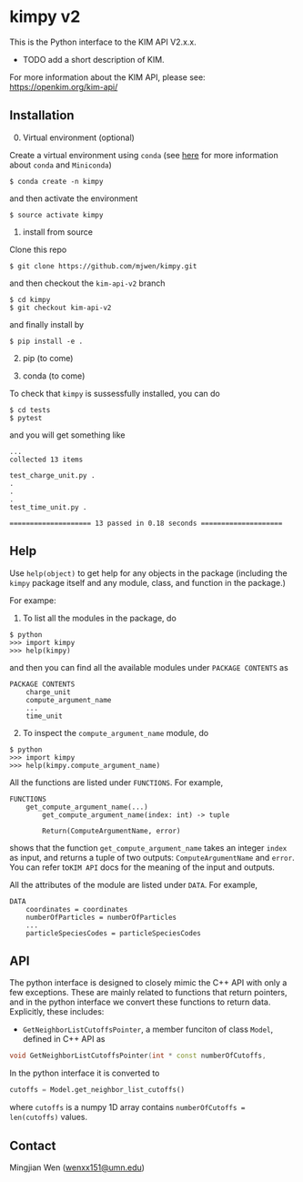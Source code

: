 # kimpy v2

This is the Python interface to the KIM API V2.x.x. 

- TODO add a short description of KIM. 

For more information about the KIM API, please see: https://openkim.org/kim-api/

## Installation

0. Virtual environment (optional)

Create a virtual environment using `conda` (see [here](https://conda.io/miniconda.html) for more information about `conda` and `Miniconda`)
```
$ conda create -n kimpy
```
and then activate the environment
```
$ source activate kimpy
```
1. install from source

Clone this repo
```
$ git clone https://github.com/mjwen/kimpy.git
```
and then checkout the `kim-api-v2` branch
```
$ cd kimpy
$ git checkout kim-api-v2
```
and finally install by
```
$ pip install -e .
```

2. pip (to come)

3. conda (to come)

To check that `kimpy` is sussessfully installed, you can do
```
$ cd tests
$ pytest
```
and you will get something like
```
...
collected 13 items

test_charge_unit.py .
.
.
.
test_time_unit.py .

==================== 13 passed in 0.18 seconds ====================
```


## Help

Use `help(object)` to get help for any objects in the package (including the `kimpy` package itself and any module, class, and function in the package.)

For exampe:

1. To list all the modules in the package, do

```
$ python 
>>> import kimpy
>>> help(kimpy)
```

and then you can find all the available modules under `PACKAGE CONTENTS` as 

```
PACKAGE CONTENTS
	charge_unit
	compute_argument_name
	...
	time_unit
```

2. To inspect the `compute_argument_name` module, do 

```
$ python 
>>> import kimpy
>>> help(kimpy.compute_argument_name)
```

All the functions are listed under `FUNCTIONS`. For example, 

``` get_compute_argument_name(...)
FUNCTIONS
	get_compute_argument_name(...)
		get_compute_argument_name(index: int) -> tuple

		Return(ComputeArgumentName, error)
```

shows that the function `get_compute_argument_name` takes an integer `index` as input, and returns a tuple of two outputs: `ComputeArgumentName` and `error`. You can refer to`KIM API` docs for the meaning of the input and outputs. 

All the attributes of the module are listed under `DATA`. For example, 

    DATA
    	coordinates = coordinates
    	numberOfParticles = numberOfParticles 
    	...
    	particleSpeciesCodes = particleSpeciesCodes

## API 

The python interface is designed to closely mimic the C++ API with only a few exceptions. These are mainly related to functions that return pointers, and in the python interface we convert these functions to return data. Explicitly, these includes:

- `GetNeighborListCutoffsPointer`, a member funciton of class `Model`,  defined in C++ API as

```cpp
void GetNeighborListCutoffsPointer(int * const numberOfCutoffs,                                              double const ** const cutoffs) const;
```


In the python interface it is converted to 

```python
cutoffs = Model.get_neighbor_list_cutoffs()
```

where `cutoffs` is a numpy 1D array contains `numberOfCutoffs = len(cutoffs)` values. 

## Contact

Mingjian Wen (wenxx151@umn.edu)